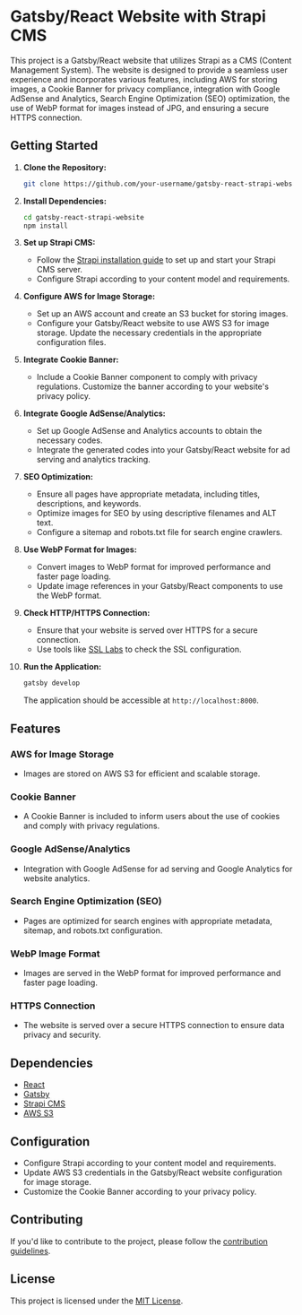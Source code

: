 # Gatsby/React Website with Strapi CMS

This project is a Gatsby/React website that utilizes Strapi as a CMS (Content Management System). The website is designed to provide a seamless user experience and incorporates various features, including AWS for storing images, a Cookie Banner for privacy compliance, integration with Google AdSense and Analytics, Search Engine Optimization (SEO) optimization, the use of WebP format for images instead of JPG, and ensuring a secure HTTPS connection.

## Getting Started

1. **Clone the Repository:**
   ```bash
   git clone https://github.com/your-username/gatsby-react-strapi-website.git
   ```

2. **Install Dependencies:**
   ```bash
   cd gatsby-react-strapi-website
   npm install
   ```

3. **Set up Strapi CMS:**
   - Follow the [Strapi installation guide](https://strapi.io/documentation/v3.x/getting-started/introduction.html) to set up and start your Strapi CMS server.
   - Configure Strapi according to your content model and requirements.

4. **Configure AWS for Image Storage:**
   - Set up an AWS account and create an S3 bucket for storing images.
   - Configure your Gatsby/React website to use AWS S3 for image storage. Update the necessary credentials in the appropriate configuration files.

5. **Integrate Cookie Banner:**
   - Include a Cookie Banner component to comply with privacy regulations. Customize the banner according to your website's privacy policy.

6. **Integrate Google AdSense/Analytics:**
   - Set up Google AdSense and Analytics accounts to obtain the necessary codes.
   - Integrate the generated codes into your Gatsby/React website for ad serving and analytics tracking.

7. **SEO Optimization:**
   - Ensure all pages have appropriate metadata, including titles, descriptions, and keywords.
   - Optimize images for SEO by using descriptive filenames and ALT text.
   - Configure a sitemap and robots.txt file for search engine crawlers.

8. **Use WebP Format for Images:**
   - Convert images to WebP format for improved performance and faster page loading.
   - Update image references in your Gatsby/React components to use the WebP format.

9. **Check HTTP/HTTPS Connection:**
   - Ensure that your website is served over HTTPS for a secure connection.
   - Use tools like [SSL Labs](https://www.ssllabs.com/) to check the SSL configuration.

10. **Run the Application:**
    ```bash
    gatsby develop
    ```

    The application should be accessible at `http://localhost:8000`.

## Features

### AWS for Image Storage
- Images are stored on AWS S3 for efficient and scalable storage.

### Cookie Banner
- A Cookie Banner is included to inform users about the use of cookies and comply with privacy regulations.

### Google AdSense/Analytics
- Integration with Google AdSense for ad serving and Google Analytics for website analytics.

### Search Engine Optimization (SEO)
- Pages are optimized for search engines with appropriate metadata, sitemap, and robots.txt configuration.

### WebP Image Format
- Images are served in the WebP format for improved performance and faster page loading.

### HTTPS Connection
- The website is served over a secure HTTPS connection to ensure data privacy and security.

## Dependencies

- [React](https://reactjs.org/)
- [Gatsby](https://www.gatsbyjs.com/)
- [Strapi CMS](https://strapi.io/)
- [AWS S3](https://aws.amazon.com/s3/)

## Configuration

- Configure Strapi according to your content model and requirements.
- Update AWS S3 credentials in the Gatsby/React website configuration for image storage.
- Customize the Cookie Banner according to your privacy policy.

## Contributing

If you'd like to contribute to the project, please follow the [contribution guidelines](CONTRIBUTING.md).

## License

This project is licensed under the [MIT License](LICENSE.md).